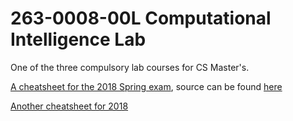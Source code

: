 # 263-0008-00L Computational Intelligence Lab

One of the three compulsory lab courses for CS Master's.

[A cheatsheet for the 2018 Spring exam](cil-cheatsheet.pdf), source can be found [here](https://github.com/Xivid/eth-cil-exam-cheatsheet)

[Another cheatsheet for 2018](https://github.com/MKimiSH/ETH-exam-cheat-sheets/tree/master/Computational-intelligence-lab-18)
